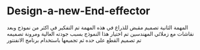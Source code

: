 # Design-a-new-End-effector
المهمة الثانية تصميم مقبض للذراع 
في هذه المهمة تم التفكير في اكثر من نموذج وبعد نقاشات مع زملائي المهندسين تم اختيار هذا النموذج بسبب جودته العالية ومرونة تصميمه تم تصميم القطع على حده ثم تجميعها باستخدام برنامج الانفنتور 
